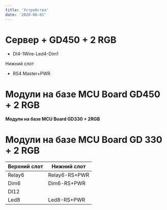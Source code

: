 ```yaml
---
title: 'Устройства'
date: '2020-08-01'
---
```


# Сервер + GD450 + 2 RGB

-   DI4-1Wire-Led4-Dim1

Нижний слот

-   RS4 Master+PWR

# Модули на базе MCU Board GD450 + 2 RGB

**Модули на базе MCU Board GD330 + 2RGB**

# Модули на базе MCU Board GD 330 + 2 RGB

| Верхний слот | Нижний слот   |
| :----------- | ------------- |
| Relay6       | Relay6-RS+PWR |
| Dim6         | Dim6-RS+PWR   |
| DI12         |               |
| Led8         | Led8-RS+PWR   |
